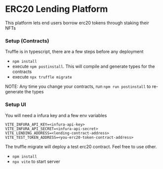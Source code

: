 # ERC20 Lending Platform

This platform lets end users borrow erc20 tokens through staking their NFTs

### Setup (Contracts)
Truffle is in typescript, there are a few steps before any deployment
- `npm install`
- execute `npm postinstall`. This will compile and generate types for the contracts
- execute `npx truffle migrate`

NOTE: Any time you change your contracts, run `npm run postinstall` to re-generate the types

### Setup UI

You will need a infura key and a few env variables
```
VITE_INFURA_API_KEY=<infura-api-key>
VITE_INFURA_API_SECRET=<infura-api-secret>
VITE_LENDING_ADDRESS=<lending-contract-address>
VITE_TEST_TOKEN_ADDRESS=<you-erc20-token-contract-address>
```
The truffle migrate will deploy a test erc20 contract. Feel free to use other.

- `npm install`
- `npx vite` to start server



